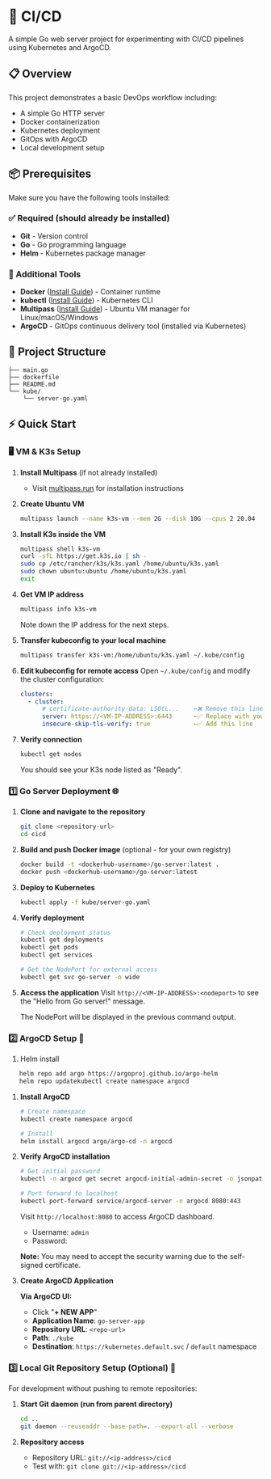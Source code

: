 # 🚀 CI/CD

A simple Go web server project for experimenting with CI/CD pipelines using Kubernetes and ArgoCD.

## 📋 Overview

This project demonstrates a basic DevOps workflow including:

- A simple Go HTTP server
- Docker containerization
- Kubernetes deployment
- GitOps with ArgoCD
- Local development setup

## 📦 Prerequisites

Make sure you have the following tools installed:

### ✅ Required (should already be installed)

- **Git** - Version control
- **Go** - Go programming language
- **Helm** - Kubernetes package manager

### 🔧 Additional Tools

- **Docker** ([Install Guide](https://docs.docker.com/get-docker/)) - Container runtime
- **kubectl** ([Install Guide](https://kubernetes.io/docs/tasks/tools/)) - Kubernetes CLI
- **Multipass** ([Install Guide](https://multipass.run/install)) - Ubuntu VM manager for Linux/macOS/Windows
- **ArgoCD** - GitOps continuous delivery tool (installed via Kubernetes)

## 📁 Project Structure

```
├── main.go
├── dockerfile
├── README.md
└── kube/
    └── server-go.yaml
```

## ⚡ Quick Start

### 🖥️ VM & K3s Setup

1. **Install Multipass** (if not already installed)

   - Visit [multipass.run](https://multipass.run/install) for installation instructions

2. **Create Ubuntu VM**

   ```bash
   multipass launch --name k3s-vm --mem 2G --disk 10G --cpus 2 20.04
   ```

3. **Install K3s inside the VM**

   ```bash
   multipass shell k3s-vm
   curl -sfL https://get.k3s.io | sh -
   sudo cp /etc/rancher/k3s/k3s.yaml /home/ubuntu/k3s.yaml
   sudo chown ubuntu:ubuntu /home/ubuntu/k3s.yaml
   exit
   ```

4. **Get VM IP address**

   ```bash
   multipass info k3s-vm
   ```

   Note down the IP address for the next steps.

5. **Transfer kubeconfig to your local machine**

   ```bash
   multipass transfer k3s-vm:/home/ubuntu/k3s.yaml ~/.kube/config
   ```

6. **Edit kubeconfig for remote access**
   Open `~/.kube/config` and modify the cluster configuration:

   ```yaml
   clusters:
     - cluster:
         # certificate-authority-data: LS0tL...    ←❌ Remove this line
         server: https://<VM-IP-ADDRESS>:6443      ←✅ Replace with your VM IP
         insecure-skip-tls-verify: true            ←✅ Add this line
   ```

7. **Verify connection**
   ```bash
   kubectl get nodes
   ```
   You should see your K3s node listed as "Ready".

### 1️⃣ Go Server Deployment 🌐

1. **Clone and navigate to the repository**

   ```bash
   git clone <repository-url>
   cd cicd
   ```

2. **Build and push Docker image** (optional - for your own registry)

   ```bash
   docker build -t <dockerhub-username>/go-server:latest .
   docker push <dockerhub-username>/go-server:latest
   ```

3. **Deploy to Kubernetes**

   ```bash
   kubectl apply -f kube/server-go.yaml
   ```

4. **Verify deployment**

   ```bash
   # Check deployment status
   kubectl get deployments
   kubectl get pods
   kubectl get services

   # Get the NodePort for external access
   kubectl get svc go-server -o wide
   ```

5. **Access the application**
   Visit `http://<VM-IP-ADDRESS>:<nodeport>` to see the "Hello from Go server!" message.

   The NodePort will be displayed in the previous command output.

### 2️⃣ ArgoCD Setup 🚀

1. Helm install

```bash
   helm repo add argo https://argoproj.github.io/argo-helm
   helm repo updatekubectl create namespace argocd
```

1. **Install ArgoCD**

   ```bash
   # Create namespace
   kubectl create namespace argocd

   # Install
   helm install argocd argo/argo-cd -n argocd
   ```

2. **Verify ArgoCD installation**

   ```bash
   # Get initial password
   kubectl -n argocd get secret argocd-initial-admin-secret -o jsonpath="{.data.password}" | base64 -d

   # Port forward to localhost
   kubectl port-forward service/argocd-server -n argocd 8080:443
   ```

   Visit `http://localhost:8080` to access ArgoCD dashboard.

   - Username: `admin`
   - Password: <initial-password>

   **Note:** You may need to accept the security warning due to the self-signed certificate.

3. **Create ArgoCD Application**

   **Via ArgoCD UI:**

   - Click "**+ NEW APP**"
   - **Application Name**: `go-server-app`
   - **Repository URL**: `<repo-url>`
   - **Path**: `./kube`
   - **Destination**: `https://kubernetes.default.svc` / `default` namespace

### 3️⃣ Local Git Repository Setup (Optional) 🌳

For development without pushing to remote repositories:

1. **Start Git daemon (run from parent directory)**

   ```bash
   cd ..
   git daemon --reuseaddr --base-path=. --export-all --verbose
   ```

2. **Repository access**
   - Repository URL: `git://<ip-address>/cicd`
   - Test with: `git clone git://<ip-address>/cicd`
